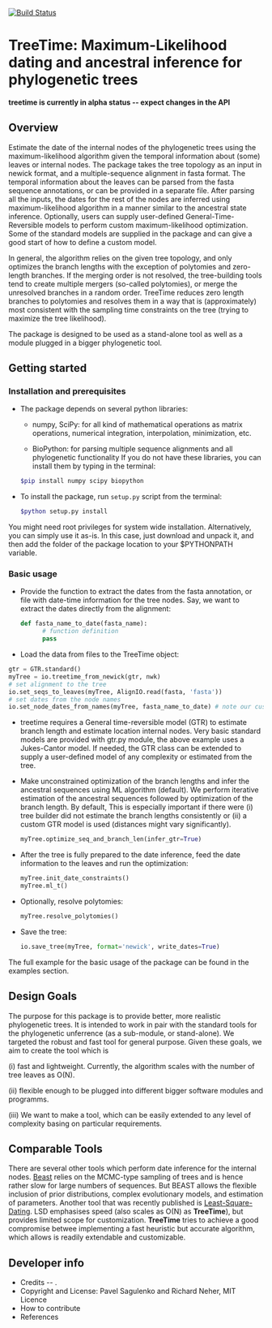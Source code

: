 [![Build Status](https://travis-ci.org/neherlab/treetime.svg?branch=master)](https://travis-ci.org/neherlab/treetime)

# TreeTime: Maximum-Likelihood dating and ancestral inference for phylogenetic trees

**treetime is currently in alpha status -- expect changes in the API**

## Overview

Estimate the date of the internal nodes of the phylogenetic trees using the maximum-likelihood algorithm given the temporal information about (some) leaves or internal nodes. The package takes the tree topology as an input in newick format, and a multiple-sequence alignment in fasta format. The temporal information about the leaves can be parsed from the fasta sequence annotations, or can be provided in a separate file. After parsing all the inputs, the dates for the rest of the nodes are inferred using maximum-likelihood algorithm in a manner similar to the ancestral state inference. Optionally, users can supply user-defined General-Time-Reversible models to perform custom maximum-likelihood optimization. Some of the standard models are supplied in the package and can give a good start of how to define a custom model.

In general, the algorithm relies on the given tree topology, and only optimizes the branch lengths with the exception of polytomies and zero-length branches. If the merging order is not resolved, the tree-building tools tend to create multiple mergers (so-called polytomies), or merge the unresolved branches in a random order. TreeTime reduces zero length branches to polytomies and resolves them in a way that is (approximately) most consistent with the sampling time constraints on the tree (trying to maximize the tree likelihood).

The package is designed to be used as a stand-alone tool as well as a module plugged in a bigger phylogenetic tool.


## Getting started

### Installation and prerequisites

* The package depends on several python libraries:
    - numpy, SciPy: for all kind of mathematical operations as matrix operations, numerical integration, interpolation, minimization, etc.

    - BioPython: for parsing multiple sequence alignments and all phylogenetic functionality
  If you do not have these libraries, you can install them by typing in the terminal:
    ```bash
    $pip install numpy scipy biopython
    ```

* To install the package, run `setup.py` script from the terminal:
    ```bash
    $python setup.py install
    ```

You might need root privileges for system wide installation. Alternatively, you can simply use it as-is. In this case, just download and unpack it, and then add the folder of the package location to your $PYTHONPATH variable.


### Basic usage


* Provide the function to extract the dates from the fasta annotation, or file with date-time information for the tree nodes. Say, we want to extract the dates directly from the alignment:
    ```python
    def fasta_name_to_date(fasta_name):
          # function definition
          pass
    ```

* Load the data from files to the TreeTime object:
```python
gtr = GTR.standard()
myTree = io.treetime_from_newick(gtr, nwk)
# set alignment to the tree
io.set_seqs_to_leaves(myTree, AlignIO.read(fasta, 'fasta'))
# set dates from the node names
io.set_node_dates_from_names(myTree, fasta_name_to_date) # note our custom date extractor here
```

* treetime requires a General time-reversible model (GTR) to estimate branch length and estimate location internal nodes. Very basic standard models are provided with gtr.py module, the above example uses a Jukes-Cantor model. If needed, the GTR class can be extended to supply a user-defined model of any complexity or estimated from the tree.

* Make unconstrained optimization  of the branch lengths and infer the ancestral sequences using ML algorithm (default). We perform iterative estimation of the ancestral sequences followed by optimization of the branch length. By default, This is especially important if there were (i) tree builder did not estimate the branch lengths consistently or (ii) a custom GTR model is used (distances might vary significantly).
    ```python
    myTree.optimize_seq_and_branch_len(infer_gtr=True)
    ```

* After the tree is fully prepared to the date inference, feed the date information to the leaves and run the optimization:
    ```python
    myTree.init_date_constraints()
    myTree.ml_t()
    ```

* Optionally, resolve polytomies:
    ```python
    myTree.resolve_polytomies()
    ```

* Save the tree:
    ```python
    io.save_tree(myTree, format='newick', write_dates=True)
    ```


The full example for the basic usage of the package can be found in the examples section.


## Design Goals

The purpose for this package is to provide better, more realistic phylogenetic trees. It is intended to work in pair with the standard tools for the phylogenetic unferrence (as a sub-module, or stand-alone). We targeted the robust and fast tool for general purpose. Given these goals, we aim to create the tool which is

(i) fast and lightweight. Currently, the algorithm scales with the number of tree leaves as O(N).

(ii) flexible enough to be plugged into different bigger software modules and programms.

(iii) We want to make a tool, which can be easily extended to any level of complexity basing on particular requirements.


## Comparable Tools

There are several other tools which perform date inference for the internal nodes. [Beast](http://beast.bio.ed.ac.uk/) relies on the MCMC-type sampling of trees and is hence rather slow for large numbers of sequences. But BEAST allows the flexible inclusion of prior distributions, complex evolutionary models, and estimation of parameters.
Another tool that was recently published is [Least-Square-Dating](http://www.atgc-montpellier.fr/LSD/). LSD emphasises speed (also scales as O(N) as **TreeTime**), but provides limited scope for customization. **TreeTime** tries to achieve a good compromise betwee implementing a fast heuristic but accurate algorithm, which allows is readily extendable and customizable.


## Developer info

  - Credits -- .
  - Copyright and License: Pavel Sagulenko and Richard Neher, MIT Licence
  - How to contribute
  - References

